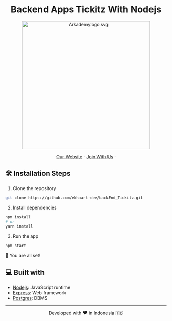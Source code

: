 <h1 align="center">
  Backend Apps Tickitz With Nodejs
</h1>

<p align="center"><img src="https://yt3.ggpht.com/ytc/AKedOLT7YD9x6PiR-CfbBbFC3wz2WatiIZFrI_I0v-6k=s900-c-k-c0x00ffffff-no-rj" width="400px" alt="Arkademylogo.svg" /></p>

<p align="center">
    <a href="https://www.fazztrack.com/" target="blank">Our Website</a>
    ·
    <a href="https://www.fazztrack.com/class/fullstack-website-dan-golang">Join With Us</a>
    ·
</p>

## 🛠️ Installation Steps

1. Clone the repository

```bash
git clone https://github.com/ekhaart-dev/backEnd_Tickitz.git
```

2. Install dependencies

```bash
npm install
# or
yarn install
```

3. Run the app

```bash
npm start
```

🌟 You are all set!

## 💻 Built with

-   [Nodejs](https://nodejs.org/en): JavaScript runtime
-   [Express](https://expressjs.com/): Web framework
-   [Postgres](https://www.postgresql.org/): DBMS

<hr>
<p align="center">
Developed with ❤️ in Indonesia 	🇮🇩
</p>
